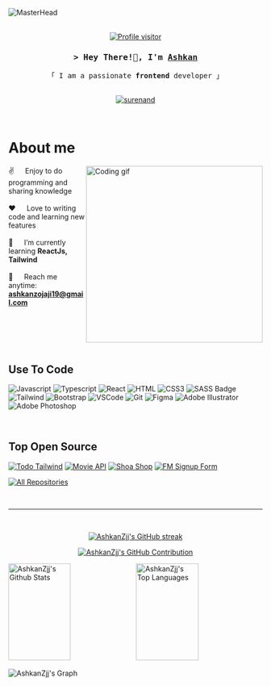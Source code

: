 ![MasterHead](https://i.postimg.cc/D0BXvpkc/e36ec678-7984-4cdd-8e4c-a3932772ff8e.gif)
    <br>
    <br>
<p align="center"> <a href="https://komarev.com/ghpvc/?username=surenand">
  <img src="https://komarev.com/ghpvc/?username=surenand&label=Visitors&color=0e75b6&style=flat" alt="Profile visitor" />
</a> </p>

<!-- Intro  -->
<h3 align="center">
        <samp>&gt; Hey There!👋, I'm
                <b><a target="_blank" href="https://linkedin.com/in/ashkan-zojaji">Ashkan</a></b>
        </samp>
</h3>

<p align="center"> 
  <samp>
    「 I am a passionate <b>frontend</b> developer 」
    <br>
    <br>
  </samp>
</p>

<p align="center">
 <a href="https://linkedin.com/in/ashkan-zojaji" target="_blank">
  <img src="https://img.shields.io/badge/LinkedIn-0077B5?style=for-the-badge&logo=linkedin&logoColor=white" alt="surenand"/>
 </a>
</p>
<br />

<!-- About Section -->

# About me

<p>
 <img align="right" width="350" src="https://i.postimg.cc/fRkwfWMX/68747470733a2f2f696d616765732e73717561726573706163652d63646e2e636f6d2f636f6e74656e742f76312f35373639.gif" alt="Coding gif" />

 ✌️ &emsp; Enjoy to do programming and sharing knowledge <br/><br/>
 ❤️ &emsp; Love to writing code and learning new features<br/><br/>
 🌱 &emsp; I’m currently learning **ReactJs, Tailwind** <br/><br/>
 📧 &emsp; Reach me anytime: **ashkanzojaji19@gmail.com**<br/><br/>

</p>

<br/>
<br/>
<br/>

## Use To Code
<!-- 
![React Native](https://img.shields.io/badge/React_Native-20232A?style=for-the-badge&logo=react&logoColor=61DAFB)
![Next.js](https://img.shields.io/badge/next.js-000000?style=for-the-badge&logo=nextdotjs&logoColor=white)
![Nodejs](https://img.shields.io/badge/Nodejs-3C873A?style=for-the-badge&labelColor=black&logo=node.js&logoColor=3C873A)
![Express.js](https://img.shields.io/badge/Express.js-000000?style=for-the-badge&logo=express&logoColor=white)
![MongoDB](https://img.shields.io/badge/MongoDB-4EA94B?style=for-the-badge&logo=mongodb&logoColor=white)
![Ant-Design](https://img.shields.io/badge/AntDesign-0170FE?style=for-the-badge&logo=antdesign&logoColor=white)
![Strapi](https://img.shields.io/badge/strapi-2E7EEA?style=for-the-badge&logo=strapi&logoColor=white)
![Markdown](https://img.shields.io/badge/Markdown-000000?style=for-the-badge&logo=markdown&logoColor=white)
![Redux](https://img.shields.io/badge/Redux-593D88?style=for-the-badge&logo=redux&logoColor=white)
![React Query](https://img.shields.io/badge/-React_Query-FF4154?style=for-the-badge&logo=react%20query&logoColor=white)
-->
![Javascript](https://img.shields.io/badge/Javascript-F0DB4F?style=for-the-badge&labelColor=black&logo=javascript&logoColor=F0DB4F)
![Typescript](https://img.shields.io/badge/Typescript-007acc?style=for-the-badge&labelColor=black&logo=typescript&logoColor=007acc)
![React](https://img.shields.io/badge/-React-61DBFB?style=for-the-badge&labelColor=black&logo=react&logoColor=61DBFB)
![HTML](https://img.shields.io/badge/HTML5-E34F26?style=for-the-badge&labelColor=black&logo=html5&logoColor=white)
![CSS3](https://img.shields.io/badge/CSS3-1572B6?style=for-the-badge&labelColor=black&logo=css3&logoColor=white)
![SASS Badge](https://img.shields.io/badge/Sass-CC6699?style=for-the-badge&labelColor=black&logo=sass&logoColor=white)
![Tailwind](https://img.shields.io/badge/Tailwind_CSS-092749?style=for-the-badge&labelColor=black&logo=tailwindcss&logoColor=06B6D4&labelColor=000000)
![Bootstrap](https://img.shields.io/badge/Bootstrap-563D7C?style=for-the-badge&labelColor=black&logo=bootstrap&logoColor=white)
![VSCode](https://img.shields.io/badge/Visual_Studio-0078d7?style=for-the-badge&labelColor=black&logo=visual%20studio&logoColor=white)
![Git](https://img.shields.io/badge/Git-F05032?style=for-the-badge&labelColor=black&logo=git&logoColor=white)
![Figma](https://img.shields.io/badge/figma-%23F24E1E.svg?style=for-the-badge&labelColor=black&logo=figma&logoColor=white)
![Adobe Illustrator](https://img.shields.io/badge/adobe%20illustrator-%23FF9A00.svg?style=for-the-badge&labelColor=black&logo=adobe%20illustrator&logoColor=white)
![Adobe Photoshop](https://img.shields.io/badge/adobe%20photoshop-%2331A8FF.svg?style=for-the-badge&labelColor=black&logo=adobe%20photoshop&logoColor=white)

<br/>

## Top Open Source

[![Todo Tailwind](https://github-readme-stats.vercel.app/api/pin/?username=surenand&repo=todo-tailwind&border_color=7F3FBF&bg_color=0D1117&title_color=C9D1D9&text_color=8B949E&icon_color=7F3FBF)](https://github.com/SurenAND/todo-tailwind)
[![Movie API](https://github-readme-stats.vercel.app/api/pin/?username=surenand&repo=movie-api&border_color=7F3FBF&bg_color=0D1117&title_color=C9D1D9&text_color=8B949E&icon_color=7F3FBF)](https://github.com/SurenAND/movie-api)
[![Shoa Shop](https://github-readme-stats.vercel.app/api/pin/?username=surenand&repo=shoe-shop&border_color=7F3FBF&bg_color=0D1117&title_color=C9D1D9&text_color=8B949E&icon_color=7F3FBF)](https://github.com/SurenAND/shoe-shop)
[![FM Signup Form](https://github-readme-stats.vercel.app/api/pin/?username=surenand&repo=FM-signup-form&border_color=7F3FBF&bg_color=0D1117&title_color=C9D1D9&text_color=8B949E&icon_color=7F3FBF)](https://github.com/SurenAND/FM-signup-form)

<p align="left">
  <a href="https://github.com/surenand?tab=repositories" target="_blank"><img alt="All Repositories" title="All Repositories" src="https://img.shields.io/badge/-All%20Repos-7F3FBF?style=for-the-badge&logo=koding&logoColor=white"/></a>
</p>

<br/>
<hr/>
<br/> 

<p align="center">
  <a href="https://github.com/surenand">
    <img src="https://github-readme-streak-stats.herokuapp.com/?user=surenand&theme=radical&border=7F3FBF&background=0D1117" alt="AshkanZjj's GitHub streak"/>
  </a>
</p>

<p align="center">
  <a href="https://github.com/surenand">
    <img src="https://github-profile-summary-cards.vercel.app/api/cards/profile-details?username=surenand&theme=radical" alt="AshkanZjj's GitHub Contribution"/>
  </a>
</p>

<a> 
    <a href="https://github.com/surenand"><img alt="AshkanZjj's Github Stats" src="https://github-readme-stats.vercel.app/api?username=surenand&show_icons=true&count_private=true&theme=react&border_color=7F3FBF&bg_color=0D1117&title_color=F85D7F&icon_color=F8D866" height="192px" width="49.5%"/></a>
  <a href="https://github.com/surenand"><img alt="AshkanZjj's Top Languages" src="https://denvercoder1-github-readme-stats.vercel.app/api/top-langs/?username=surenand&langs_count=8&layout=compact&theme=react&border_color=7F3FBF&bg_color=0D1117&title_color=F85D7F&icon_color=F8D866" height="192px" width="49.5%"/></a>
  <br/>
</a>

![AshkanZjj's Graph](https://github-readme-activity-graph.vercel.app/graph?username=surenand&custom_title=AshkanZjj's%20GitHub%20Activity%20Graph&bg_color=0D1117&color=a29bfe&line=b2bec3&point=7F3FBF&area_color=a29bfe&title_color=FFFFFF&area=true)
